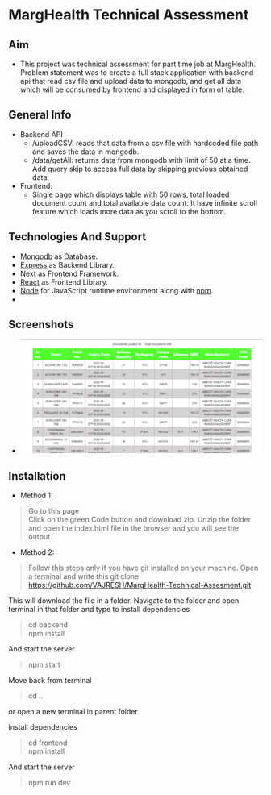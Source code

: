 # MargHealth Technical Assessment

## Aim

- This project was technical assessment for part time job at MargHealth. Problem statement was to create a full stack application with backend api that read csv file and upload data to mongodb, and get all data which will be consumed by frontend and displayed in form of table.

## General Info

- Backend API
  - /uploadCSV: reads that data from a csv file with hardcoded file path and saves the data in mongodb.
  - /data/getAll: returns data from mongodb with limit of 50 at a time. Add query skip to access full data by skipping previous obtained data.
- Frontend:
  - Single page which displays table with 50 rows, total loaded document count and total available data count. It have infinite scroll feature which loads more data as you scroll to the bottom.

## Technologies And Support

- [Mongodb](https://www.mongodb.com/3) as Database.
- [Express](https://expressjs.com/) as Backend Library.
- [Next](https://nextjs.org/) as Frontend Framework.
- [React](https://reactjs.org/) as Frontend Library.
- [Node](https://nodejs.dev/) for JavaScript runtime environment along with [npm](https://www.npmjs.com/).
-

## Screenshots

- ![Output](./documentation/output.PNG)

## Installation

- Method 1:
  
> Go to this page  
> Click on the green Code button and download zip. 
> Unzip the folder and open the index.html file in the browser and you will see the output.

- Method 2:

> Follow this steps only if you have git installed on your machine. 
> Open a terminal and write this
> git clone https://github.com/VAJRESH/MargHealth-Technical-Assesment.git

This will download the file in a folder.
Navigate to the folder and open terminal in that folder and type to install dependencies

> cd backend  
> npm install 

And start the server 

> npm start

Move back from terminal
> cd ..

or open a new terminal in parent folder

Install dependencies

> cd frontend  
> npm install 

And start the server 

> npm run dev
